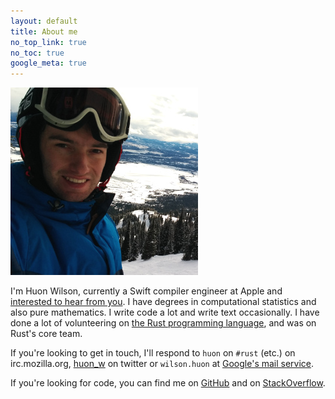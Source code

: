 ```yaml
---
layout: default
title: About me
no_top_link: true
no_toc: true
google_meta: true
---
```


![](/img/me-larger.jpg)

I'm Huon Wilson, currently a Swift compiler engineer at Apple and
[interested to hear from you](/job). I have degrees in computational
statistics and also pure mathematics. I write code a lot and write
text occasionally. I have done a lot of volunteering on
[the Rust programming language](http://rust-lang.org/), and was on
Rust's core team.

If you're looking to get in touch, I'll respond to `huon` on `#rust`
(etc.) on irc.mozilla.org, [huon_w](http://twitter.com/huon_w) on
twitter or `wilson.huon` at [Google's mail service](http://gmail.com).

If you're looking for code, you can find me on
[GitHub](https://github.com/huonw) and on
[StackOverflow](http://stackoverflow.com/users/1256624/huon).
